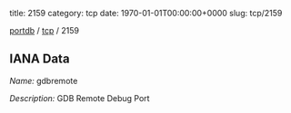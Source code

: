 title: 2159
category: tcp
date: 1970-01-01T00:00:00+0000
slug: tcp/2159

[portdb](/) / [tcp](/category/tcp.html) / 2159


## IANA Data

_Name:_ gdbremote

_Description:_ GDB Remote Debug Port

